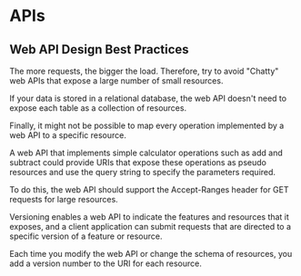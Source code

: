 # APIs

## Web API Design Best Practices
The more requests, the bigger the load. Therefore, try to avoid "Chatty" web APIs that expose a large number of small resources.

If your data is stored in a relational database, the web API doesn't need to expose each table as a collection of resources.

Finally, it might not be possible to map every operation implemented by a web API to a specific resource.

A web API that implements simple calculator operations such as add and subtract could provide URIs that expose these operations as pseudo resources and use the query string to specify the parameters required.

To do this, the web API should support the Accept-Ranges header for GET requests for large resources.

Versioning enables a web API to indicate the features and resources that it exposes, and a client application can submit requests that are directed to a specific version of a feature or resource.

Each time you modify the web API or change the schema of resources, you add a version number to the URI for each resource.